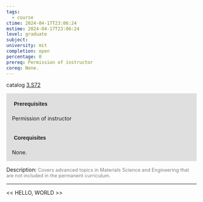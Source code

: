 ```yaml
---
tags:
  - course
ctime: 2024-04-17T23:06:24
mstime: 2024-04-17T23:06:24
level: graduate
subject: 
university: mit
completion: open
percentage: 0
prereq: Permission of instructor
coreq: None.
---
```


catalog [3.S72](http://student.mit.edu/catalog/m3b.html#3.S72)

<span style="display: block; padding: 15px; background-color: rgb(100, 100, 100, 0.2);"><font id="m_prereq3001_0" style="display: block; font-family: Arial, sans-serif; font-weight: bold; padding: 5px">Prerequisites</font><br><span id="prereq3001_0">Permission of instructor</span></span>
<span style="display: block; padding: 15px; background-color: rgb(100, 100, 100, 0.2);"><font id="m_coreq3001_0" style="display: block; font-family: Arial, sans-serif; font-weight: bold; padding: 5px">Corequisites</font><br><span id="coreq3001_0">None.</span></span>

<font style="">Description:</font>
<font style="color: grey; font-size: 0.8rem;">Covers advanced topics in Materials Science and Engineering that are not included in the permanent curriculum.</font>



---

<< HELLO, WORLD >>

